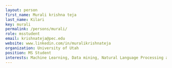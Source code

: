 ```yaml
---
layout: person
first_name: Murali krishna teja
last_name: Kilari
key: murali
permalink: /persons/murali/
role: msstudent
email: krishnateja@pec.edu
website: www.linkedin.com/in/muralikrishnateja
organization: University of Utah
position: MS Student
interests: Machine Learning, Data mining, Natural Language Processing and Data Visualization
---
```

